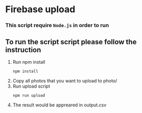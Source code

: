 # Firebase upload

### This script require `Node.js` in order to run

## To run the script script please follow the instruction
1. Run npm install
    ```
    npm install
    ```
2. Copy all photos that you want to upload to photo/
3. Run upload script
    ```
    npm run upload
    ```
4. The result would be appreared in output.csv
